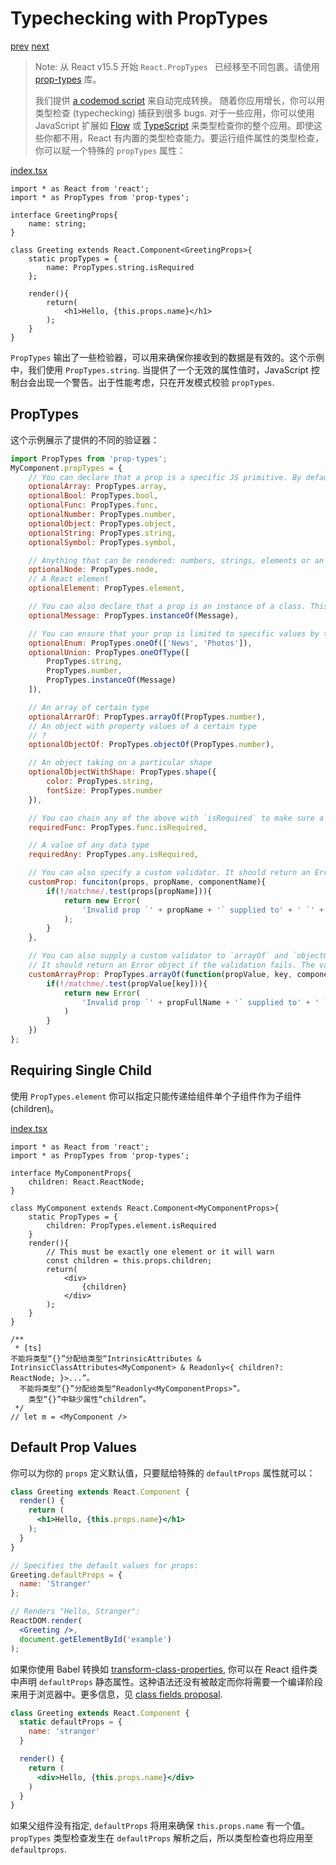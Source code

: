 # Typechecking with PropTypes

[prev](/jsx-in-depth/)
[next](/static-type-checking/)

> Note:
> 从 React v15.5 开始 `React.PropTypes ` 已经移至不同包裹。请使用 [prop-types](https://www.npmjs.com/package/prop-types) 库。
>
> 我们提供 [a codemod script](/blog/2017/04/07/react-v15.5.0.html#migrating-from-react.proptypes) 来自动完成转换。
随着你应用增长，你可以用类型检查 (typechecking) 捕获到很多 bugs. 对于一些应用，你可以使用 JavaScript 扩展如 [Flow](https://flowtype.org/) 或 [TypeScript](https://www.typescriptlang.org/) 来类型检查你的整个应用。即使这些你都不用，React 有内置的类型检查能力。要运行组件属性的类型检查，你可以赋一个特殊的 `propTypes` 属性：

[index.tsx](./index.tsx)

```tsx
import * as React from 'react';
import * as PropTypes from 'prop-types';

interface GreetingProps{
    name: string;
}

class Greeting extends React.Component<GreetingProps>{
    static propTypes = {
        name: PropTypes.string.isRequired
    };

    render(){
        return(
            <h1>Hello, {this.props.name}</h1>
        );
    }
}
```

`PropTypes` 输出了一些检验器，可以用来确保你接收到的数据是有效的。这个示例中，我们使用 `PropTypes.string`. 当提供了一个无效的属性值时，JavaScript 控制台会出现一个警告。出于性能考虑，只在开发模式校验 `propTypes`.

## PropTypes

这个示例展示了提供的不同的验证器：

```jsx
import PropTypes from 'prop-types';
MyComponent.propTypes = {
    // You can declare that a prop is a specific JS primitive. By default, these are all optional.
    optionalArray: PropTypes.array,
    optionalBool: PropTypes.bool,
    optionalFunc: PropTypes.func,
    optionalNumber: PropTypes.number,
    optionalObject: PropTypes.object,
    optionalString: PropTypes.string,
    optionalSymbol: PropTypes.symbol,

    // Anything that can be rendered: numbers, strings, elements or an array (or fragment) containg these types
    optionalNode: PropTypes.node,
    // A React element
    optionalElement: PropTypes.element,

    // You can also declare that a prop is an instance of a class. This uses JS's instanceof operator
    optionalMessage: PropTypes.instanceOf(Message),

    // You can ensure that your prop is limited to specific values by treating it as an enum
    optionalEnum: PropTypes.oneOf(['News', 'Photos']),
    optionalUnion: PropTypes.oneOfType([
        PropTypes.string,
        PropTypes.number,
        PropTypes.instanceOf(Message)
    ]),

    // An array of certain type
    optionalArrarOf: PropTypes.arrayOf(PropTypes.number),
    // An object with property values of a certain type
    // ?
    optionalObjectOf: PropTypes.objectOf(PropTypes.number),

    // An object taking on a particular shape
    optionalObjectWithShape: PropTypes.shape({
        color: PropTypes.string,
        fontSize: PropTypes.number
    }),

    // You can chain any of the above with `isRequired` to make sure a warning is shown if the prop isn't provided
    requiredFunc: PropTypes.func.isRequired,

    // A value of any data type
    requiredAny: PropTypes.any.isRequired,

    // You can also specify a custom validator. It should return an Error object if the validaton fails. Don't `console.warn` or throw, as this won't work inside `oneOfType`.
    customProp: funciton(props, propName, componentName){
        if(!/matchme/.test(props[propName])){
            return new Error(
                'Invalid prop `' + propName + '` supplied to' + ' `' + componentName + '`. Validation failed.'
            );
        }
    },

    // You can also supply a custom validator to `arrayOf` and `objectOf`.
    // It should return an Error object if the validation fails. The validator will be called for each key in the array or object. The first two arguments of the validator are the array or object itself, and the current item's key
    customArrayProp: PropTypes.arrayOf(function(propValue, key, componentName, location, propFullName){
        if(!/matchme/.test(propValue[key])){
            return new Error(
                'Invalid prop `' + propFullName + '` supplied to' + ' `' + componentName + '`. Validation failed.';
            )
        }
    })
};
```

## Requiring Single Child

使用 `PropTypes.element` 你可以指定只能传递给组件单个子组件作为子组件 (children)。

[index.tsx](./single-child/index.tsx)

```tsx
import * as React from 'react';
import * as PropTypes from 'prop-types';

interface MyComponentProps{
    children: React.ReactNode;
}

class MyComponent extends React.Component<MyComponentProps>{
    static PropTypes = {
        children: PropTypes.element.isRequired
    }
    render(){
        // This must be exactly one element or it will warn
        const children = this.props.children;
        return(
            <div>
                {children}
            </div>
        );
    }
}

/**
 * [ts]
不能将类型“{}”分配给类型“IntrinsicAttributes & IntrinsicClassAttributes<MyComponent> & Readonly<{ children?: ReactNode; }>...”。
  不能将类型“{}”分配给类型“Readonly<MyComponentProps>”。
    类型“{}”中缺少属性“children”。
 */
// let m = <MyComponent />
```

## Default Prop Values

你可以为你的 `props` 定义默认值，只要赋给特殊的 `defaultProps` 属性就可以：

```jsx
class Greeting extends React.Component {
  render() {
    return (
      <h1>Hello, {this.props.name}</h1>
    );
  }
}

// Specifies the default values for props:
Greeting.defaultProps = {
  name: 'Stranger'
};

// Renders "Hello, Stranger":
ReactDOM.render(
  <Greeting />,
  document.getElementById('example')
);
```

如果你使用 Babel 转换如 [transform-class-properties](https://babeljs.io/docs/plugins/transform-class-properties/), 你可以在 React 组件类中声明 `defaultProps` 静态属性。这种语法还没有被敲定而你将需要一个编译阶段来用于浏览器中。更多信息，见 [class fields proposal](https://github.com/tc39/proposal-class-fields).

```jsx
class Greeting extends React.Component {
  static defaultProps = {
    name: 'stranger'
  }

  render() {
    return (
      <div>Hello, {this.props.name}</div>
    )
  }
}
```

如果父组件没有指定, `defaultProps` 将用来确保 `this.props.name` 有一个值。`propTypes` 类型检查发生在 `defaultProps` 解析之后，所以类型检查也将应用至 `defaultprops`.

